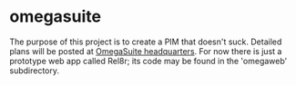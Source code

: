 omegasuite
==========

The purpose of this project is to create a PIM that doesn't suck. Detailed plans
will be posted at [OmegaSuite headquarters](http://omegasuite.org/). For now there
is just a prototype web app called Rel8r; its code may be found in the 'omegaweb'
subdirectory.
